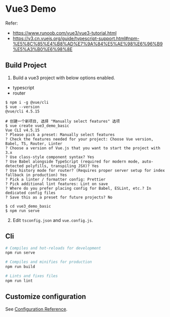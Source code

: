 # Vue3 Demo

Refer: 

- <https://www.runoob.com/vue3/vue3-tutorial.html>
- <https://v3.cn.vuejs.org/guide/typescript-support.html#npm-%E5%8C%85%E4%B8%AD%E7%9A%84%E5%AE%98%E6%96%B9%E5%A3%B0%E6%98%8E>

## Build Project

1. Build a vue3 project with below options enabled.

- typescript
- router

```text
$ npm i -g @vue/cli
$ vue --version
@vue/cli 4.5.15

# 创建一个新项目, 选择 "Manually select features" 选项
$ vue create vue3_demo_basic
Vue CLI v4.5.15
? Please pick a preset: Manually select features
? Check the features needed for your project: Choose Vue version, Babel, TS, Router, Linter
? Choose a version of Vue.js that you want to start the project with 3.x
? Use class-style component syntax? Yes
? Use Babel alongside TypeScript (required for modern mode, auto-detected polyfills, transpiling JSX)? Yes
? Use history mode for router? (Requires proper server setup for index fallback in production) Yes
? Pick a linter / formatter config: Prettier
? Pick additional lint features: Lint on save
? Where do you prefer placing config for Babel, ESLint, etc.? In dedicated config files
? Save this as a preset for future projects? No

$ cd vue3_demo_basic
$ npm run serve
```

2. Edit `tsconfig.json` and `vue.config.js`.

## Cli

```sh
# Compiles and hot-reloads for development
npm run serve

# Compiles and minifies for production
npm run build

# Lints and fixes files
npm run lint
```

## Customize configuration

See [Configuration Reference](https://cli.vuejs.org/config/).

